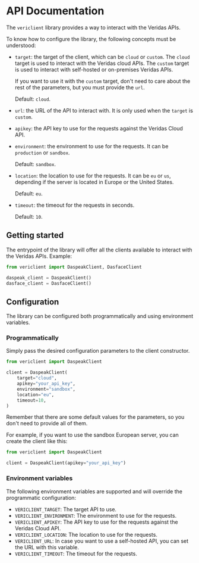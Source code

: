 # API Documentation

The `vericlient` library provides a way to interact with the Veridas APIs.

To know how to configure the library, the following concepts must be understood:

- `target`: the target of the client, which can be `cloud` or `custom`.
  The `cloud` target is used to interact with the Veridas cloud APIs.
  The `custom` target is used to interact with self-hosted or on-premises
  Veridas APIs.

  If you want to use it with the `custom` target, don't need to care about the
  rest of the parameters, but you must provide the `url`.

  Default: `cloud`.

- `url`: the URL of the API to interact with. It is only used when the `target`
  is `custom`.

- `apikey`: the API key to use for the requests against the Veridas Cloud API.

- `environment`: the environment to use for the requests. It can be `production`
  or `sandbox`.

  Default: `sandbox`.

- `location`: the location to use for the requests. It can be `eu` or `us`,
  depending if the server is located in Europe or the United States.

  Default: `eu`.

- `timeout`: the timeout for the requests in seconds.

  Default: `10`.

## Getting started

The entrypoint of the library will offer all the clients available to interact
with the Veridas APIs.
Example:

```python
from vericlient import DaspeakClient, DasfaceClient

daspeak_client = DaspeakClient()
dasface_client = DasfaceClient()
```

## Configuration

The library can be configured both programmatically and using environment
variables.

### Programmatically

Simply pass the desired configuration parameters to the client constructor.

```python
from vericlient import DaspeakClient

client = DaspeakClient(
    target="cloud",
    apikey="your_api_key",
    environment="sandbox",
    location="eu",
    timeout=10,
)
```

Remember that there are some default values for the parameters, so you don't need
to provide all of them.

For example, if you want to use the sandbox European server, you can create the
client like this:

```python
from vericlient import DaspeakClient

client = DaspeakClient(apikey="your_api_key")
```

### Environment variables

The following environment variables are supported and will override the
programmatic configuration:

- `VERICLIENT_TARGET`: The target API to use.
- `VERICLIENT_ENVIRONMENT`: The environment to use for the requests.
- `VERICLIENT_APIKEY`: The API key to use for the requests against the Veridas Cloud API.
- `VERICLIENT_LOCATION`: The location to use for the requests.
- `VERICLIENT_URL`: In case you want to use a self-hosted API, you can set the URL with this variable.
- `VERICLIENT_TIMEOUT`: The timeout for the requests.
